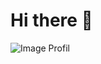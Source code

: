 # Hi there 👋
![Image Profil](https://c4.wallpaperflare.com/wallpaper/268/183/676/black-holes-interstellar-movie-wallpaper-preview.jpg)
<!--
**ClemchDev/ClemchDev** is a ✨ _special_ ✨ repository because its `README.md` (this file) appears on your GitHub profile.

Here are some ideas to get you started:

- 🔭 I’m currently working on ...
- 🌱 I’m currently learning ...
- 👯 I’m looking to collaborate on ...
- 🤔 I’m looking for help with ...
- 💬 Ask me about ...
- 📫 How to reach me: ...
- 😄 Pronouns: ...
- ⚡ Fun fact: ...
-->
